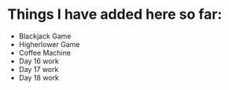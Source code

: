 # Things I have added here so far:
- Blackjack Game
- Higherlower Game
- Coffee Machine
- Day 16 work
- Day 17 work
- Day 18 work